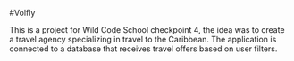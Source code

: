 #Volfly

This is a project for Wild Code School checkpoint 4, the idea was to create a travel agency specializing in travel to the Caribbean. The application is connected to a database that receives travel offers based on user filters.
